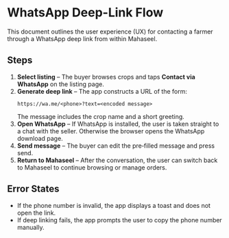 # WhatsApp Deep-Link Flow

This document outlines the user experience (UX) for contacting a farmer through a WhatsApp deep link from within Mahaseel.

## Steps

1. **Select listing** – The buyer browses crops and taps **Contact via WhatsApp** on the listing page.
2. **Generate deep link** – The app constructs a URL of the form:
   ```
   https://wa.me/<phone>?text=<encoded message>
   ```
   The message includes the crop name and a short greeting.
3. **Open WhatsApp** – If WhatsApp is installed, the user is taken straight to a chat with the seller. Otherwise the browser opens the WhatsApp download page.
4. **Send message** – The buyer can edit the pre‑filled message and press send.
5. **Return to Mahaseel** – After the conversation, the user can switch back to Mahaseel to continue browsing or manage orders.

## Error States
- If the phone number is invalid, the app displays a toast and does not open the link.
- If deep linking fails, the app prompts the user to copy the phone number manually.

